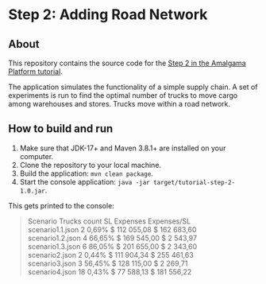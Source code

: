 # Step 2: Adding Road Network

## About
This repository contains the source code for the [Step 2 in the Amalgama Platform tutorial](https://platform.amalgamasimulation.com/amalgama/SupplyChainTutorial/platform_tutorial_step_2.html).

The application simulates the functionality of a simple supply chain.
A set of experiments is run to find the optimal number of trucks to move cargo among warehouses and stores.
Trucks move within a road network.

## How to build and run

1. Make sure that JDK-17+ and Maven 3.8.1+ are installed on your computer.
1. Clone the repository to your local machine.
1. Build the application: `mvn clean package`.
1. Start the console application: `java -jar target/tutorial-step-2-1.0.jar`.

This gets printed to the console:

> Scenario                Trucks count    SL      Expenses        Expenses/SL  
scenario1.1.json                   2    0,69%   $ 112 055,08    $ 162 683,60  
scenario1.2.json                   4    66,65%  $ 169 545,00    $ 2 543,97  
scenario1.3.json                   6    86,05%  $ 201 655,00    $ 2 343,60  
scenario2.json                     2    0,44%   $ 111 904,34    $ 255 461,63  
scenario3.json                     3    56,45%  $ 128 115,00    $ 2 269,71  
scenario4.json                    18    0,43%   $ 77 588,13     $ 181 556,22
